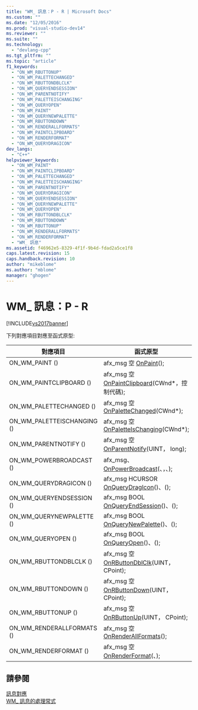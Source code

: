 ```yaml
---
title: "WM_ 訊息：P - R | Microsoft Docs"
ms.custom: ""
ms.date: "12/05/2016"
ms.prod: "visual-studio-dev14"
ms.reviewer: ""
ms.suite: ""
ms.technology: 
  - "devlang-cpp"
ms.tgt_pltfrm: ""
ms.topic: "article"
f1_keywords: 
  - "ON_WM_RBUTTONUP"
  - "ON_WM_PALETTECHANGED"
  - "ON_WM_RBUTTONDBLCLK"
  - "ON_WM_QUERYENDSESSION"
  - "ON_WM_PARENTNOTIFY"
  - "ON_WM_PALETTEISCHANGING"
  - "ON_WM_QUERYOPEN"
  - "ON_WM_PAINT"
  - "ON_WM_QUERYNEWPALETTE"
  - "ON_WM_RBUTTONDOWN"
  - "ON_WM_RENDERALLFORMATS"
  - "ON_WM_PAINTCLIPBOARD"
  - "ON_WM_RENDERFORMAT"
  - "ON_WM_QUERYDRAGICON"
dev_langs: 
  - "C++"
helpviewer_keywords: 
  - "ON_WM_PAINT"
  - "ON_WM_PAINTCLIPBOARD"
  - "ON_WM_PALETTECHANGED"
  - "ON_WM_PALETTEISCHANGING"
  - "ON_WM_PARENTNOTIFY"
  - "ON_WM_QUERYDRAGICON"
  - "ON_WM_QUERYENDSESSION"
  - "ON_WM_QUERYNEWPALETTE"
  - "ON_WM_QUERYOPEN"
  - "ON_WM_RBUTTONDBLCLK"
  - "ON_WM_RBUTTONDOWN"
  - "ON_WM_RBUTTONUP"
  - "ON_WM_RENDERALLFORMATS"
  - "ON_WM_RENDERFORMAT"
  - "WM_ 訊息"
ms.assetid: f46962e5-8329-4f1f-9b4d-fdad2a5ce1f8
caps.latest.revision: 15
caps.handback.revision: 10
author: "mikeblome"
ms.author: "mblome"
manager: "ghogen"
---
```

# WM_ 訊息：P - R
[!INCLUDE[vs2017banner](../../assembler/inline/includes/vs2017banner.md)]

下列對應項目對應至函式原型:  
  
|對應項目|函式原型|  
|----------|----------|  
|ON\_WM\_PAINT \(\)|afx\_msg 空 [OnPaint](../Topic/CWnd::OnPaint.md)\(\);|  
|ON\_WM\_PAINTCLIPBOARD \(\)|afx\_msg 空 [OnPaintClipboard](../Topic/CWnd::OnPaintClipboard.md)\(CWnd\*，控制代碼\);|  
|ON\_WM\_PALETTECHANGED \(\)|afx\_msg 空 [OnPaletteChanged](../Topic/CWnd::OnPaletteChanged.md)\(CWnd\*\);|  
|ON\_WM\_PALETTEISCHANGING \(\)|afx\_msg 空 [OnPaletteIsChanging](../Topic/CWnd::OnPaletteIsChanging.md)\(CWnd\*\);|  
|ON\_WM\_PARENTNOTIFY \(\)|afx\_msg 空 [OnParentNotify](../Topic/CWnd::OnParentNotify.md)\(UINT， long\);|  
|ON\_WM\_POWERBROADCAST \(\)|afx\_msg、 [OnPowerBroadcast](../Topic/CWnd::OnPowerBroadcast.md)\(、，、\);|  
|ON\_WM\_QUERYDRAGICON \(\)|afx\_msg HCURSOR [OnQueryDragIcon](../Topic/CWnd::OnQueryDragIcon.md)\(\)、\(\);|  
|ON\_WM\_QUERYENDSESSION \(\)|afx\_msg BOOL [OnQueryEndSession](../Topic/CWnd::OnQueryEndSession.md)\(\)、\(\);|  
|ON\_WM\_QUERYNEWPALETTE \(\)|afx\_msg BOOL [OnQueryNewPalette](../Topic/CWnd::OnQueryNewPalette.md)\(\)、\(\);|  
|ON\_WM\_QUERYOPEN \(\)|afx\_msg BOOL [OnQueryOpen](../Topic/CWnd::OnQueryOpen.md)\(\)、\(\);|  
|ON\_WM\_RBUTTONDBLCLK \(\)|afx\_msg 空 [OnRButtonDblClk](../Topic/CWnd::OnRButtonDblClk.md)\(UINT， CPoint\);|  
|ON\_WM\_RBUTTONDOWN \(\)|afx\_msg 空 [OnRButtonDown](../Topic/CWnd::OnRButtonDown.md)\(UINT， CPoint\);|  
|ON\_WM\_RBUTTONUP \(\)|afx\_msg 空 [OnRButtonUp](../Topic/CWnd::OnRButtonUp.md)\(UINT， CPoint\);|  
|ON\_WM\_RENDERALLFORMATS \(\)|afx\_msg 空 [OnRenderAllFormats](../Topic/CWnd::OnRenderAllFormats.md)\(\);|  
|ON\_WM\_RENDERFORMAT \(\)|afx\_msg 空 [OnRenderFormat](../Topic/CWnd::OnRenderFormat.md)\(、\);|  
  
## 請參閱  
 [訊息對應](../../mfc/reference/message-maps-mfc.md)   
 [WM\_ 訊息的處理常式](../../mfc/reference/handlers-for-wm-messages.md)